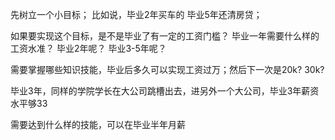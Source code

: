 先树立一个小目标；
比如说，毕业2年买车的
毕业5年还清房贷；

如果要实现这个目标，是不是毕业了有一定的工资门槛？
毕业一年需要什么样的工资水准？
毕业2年呢？
毕业3-5年呢？

需要掌握哪些知识技能，毕业后多久可以实现工资过万；然后下一次是20k?
30k?

毕业3年，同样的学院学长在大公司跳槽出去，进另外一个大公司，毕业3年薪资水平够33

需要达到什么样的技能，可以在毕业半年月薪
